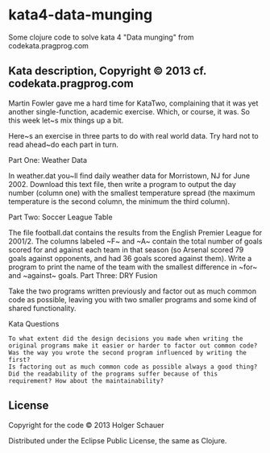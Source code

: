 # kata4-data-munging

Some clojure code to solve kata 4 "Data munging" from codekata.pragprog.com

## Kata description, Copyright © 2013 cf. codekata.pragprog.com

Martin Fowler gave me a hard time for KataTwo, complaining that it was
yet another single-function, academic exercise. Which, or course, it
was. So this week let~s mix things up a bit.

Here~s an exercise in three parts to do with real world data. Try hard
not to read ahead~do each part in turn.

Part One: Weather Data

In weather.dat you~ll find daily weather data for Morristown, NJ for
June 2002. Download this text file, then write a program to output the
day number (column one) with the smallest temperature spread (the
maximum temperature is the second column, the minimum the third
column).  

Part Two: Soccer League Table

The file football.dat contains the results from the English Premier
League for 2001/2. The columns labeled ~F~ and ~A~ contain the total
number of goals scored for and against each team in that season (so
Arsenal scored 79 goals against opponents, and had 36 goals scored
against them). Write a program to print the name of the team with the
smallest difference in ~for~ and ~against~ goals.  Part Three: DRY
Fusion

Take the two programs written previously and factor out as much common
code as possible, leaving you with two smaller programs and some kind
of shared functionality.

Kata Questions

    To what extent did the design decisions you made when writing the original programs make it easier or harder to factor out common code?
    Was the way you wrote the second program influenced by writing the first?
    Is factoring out as much common code as possible always a good thing? Did the readability of the programs suffer because of this requirement? How about the maintainability?



## License

Copyright for the code © 2013 Holger Schauer

Distributed under the Eclipse Public License, the same as Clojure.

